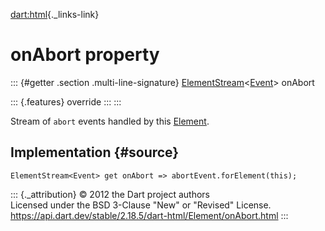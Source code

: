 [dart:html](../../dart-html/dart-html-library){._links-link}

onAbort property
================

::: {#getter .section .multi-line-signature}
[ElementStream](../elementstream-class)\<[Event](../event-class)\>
onAbort

::: {.features}
override
:::
:::

Stream of `abort` events handled by this [Element](../element-class).

Implementation {#source}
--------------

``` {.language-dart data-language="dart"}
ElementStream<Event> get onAbort => abortEvent.forElement(this);
```

::: {._attribution}
© 2012 the Dart project authors\
Licensed under the BSD 3-Clause \"New\" or \"Revised\" License.\
<https://api.dart.dev/stable/2.18.5/dart-html/Element/onAbort.html>
:::
